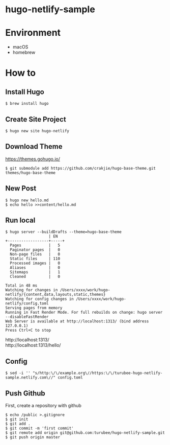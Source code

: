 hugo-netlify-sample
===

# Environment
- macOS
- homebrew

# How to

## Install Hugo
```
$ brew install hugo
```

## Create Site Project
```
$ hugo new site hugo-netlify
```

## Download Theme
https://themes.gohugo.io/  
```
$ git submodule add https://github.com/crakjie/hugo-base-theme.git themes/hugo-base-theme
```

## New Post
```
$ hugo new hello.md
$ echo hello >>content/hello.md
```

## Run local
```
$ hugo server --buildDrafts --theme=hugo-base-theme
                   | EN
+------------------+-----+
  Pages            |   5
  Paginator pages  |   0
  Non-page files   |   0
  Static files     | 110
  Processed images |   0
  Aliases          |   0
  Sitemaps         |   1
  Cleaned          |   0

Total in 48 ms
Watching for changes in /Users/xxxx/work/hugo-netlify/{content,data,layouts,static,themes}
Watching for config changes in /Users/xxxx/work/hugo-netlify/config.toml
Serving pages from memory
Running in Fast Render Mode. For full rebuilds on change: hugo server --disableFastRender
Web Server is available at http://localhost:1313/ (bind address 127.0.0.1)
Press Ctrl+C to stop
```

http://localhost:1313/  
http://localhost:1313/hello/  

## Config
```
$ sed -i '' "s/http:\/\/example.org\//https:\/\/turubee-hugo-netlify-sample.netlify.com\//" config.toml
```

## Push Github
First, create a repository with github  

```
$ echo /public >.gitignore
$ git init
$ git add .
$ git commit -m 'first commit'
$ git remote add origin git@github.com:turubee/hugo-netlify-sample.git
$ git push origin master
```

